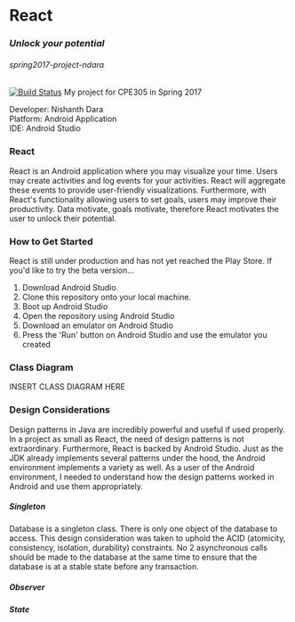# React
### *Unlock your potential*
###### spring2017-project-ndara
[![Build Status](https://travis-ci.org/cpe305Spring17/spring2017-project-ndara.svg?branch=master)](https://travis-ci.org/cpe305Spring17/spring2017-project-ndara)
My project for CPE305 in Spring 2017

Developer:  Nishanth Dara <br/>
Platform:   Android Application <br/>
IDE:        Android Studio <br/>

### React
React is an Android application where you may visualize your time. Users may create activities and log events for your activities. React will aggregate these events to provide user-friendly visualizations. Furthermore, with React's functionality allowing users to set goals, users may improve their productivity. Data motivate, goals motivate, therefore React motivates the user to unlock their potential.

### How to Get Started
React is still under production and has not yet reached the Play Store. If you'd like to try the beta version...
1. Download Android Studio.
2. Clone this repository onto your local machine.
3. Boot up Android Studio
4. Open the repository using Android Studio
5. Download an emulator on Android Studio
6. Press the 'Run' button on Android Studio and use the emulator you created

### Class Diagram

INSERT CLASS DIAGRAM HERE

### Design Considerations
Design patterns in Java are incredibly powerful and useful if used properly. In a project as small as React, the need of design patterns is not extraordinary. Furthermore, React is backed by Android Studio. Just as the JDK already implements several patterns under the hood, the Android environment implements a variety as well. As a user of the Android environment, I needed to understand how the design patterns worked in Android and use them appropriately. 

##### Singleton
Database is a singleton class. There is only one object of the database to access. This design consideration was taken to uphold the ACID (atomicity, consistency, isolation, durability) constraints. No 2 asynchronous calls should be made to the database at the same time to ensure that the database is at a stable state before any transaction.

##### Observer

##### State





